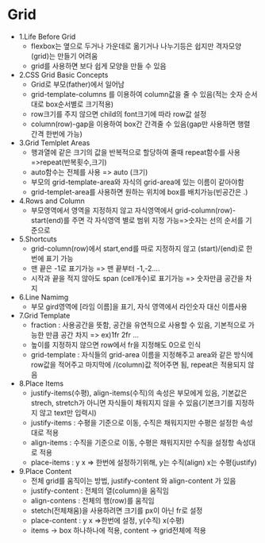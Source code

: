 # Grid
- 1.Life Before Grid
    * flexbox는 옆으로 두거나 가운데로 옮기거나 나누기등은 쉽지만 격자모양(grid)는 만들기 어려움
    *  grid를 사용하면 보다 쉽게 모양을 만들 수 있음
- 2.CSS Grid Basic Concepts
    * Grid로 부모(father)에서 일어남
    * grid-template-columns 를 이용하여 column값을 줄 수 있음(적는 숫자 순서대로 box순서별로 크기적용)
    * row크기를 주지 않으면 child의 font크기에 따라 row값 설정
    * column(row)-gap을 이용하여 box간 간격줄 수 있음(gap만 사용하면 행렬 간격 한번에 가능)
- 3.Grid Temlplet Areas
    * 행과열에 같은 크기의 값을 반복적으로 할당하여 줄때 repeat함수를 사용=>repeat(반복횟수,크기)
    * auto함수는 전체를 사용 => auto (크기)
    * 부모의 grid-template-area와 자식의 grid-area에 있는 이름이 같아야함
    * grid-templet-area를 사용하면 원하는 위치에 box를 배치가능(빈공간은 .)
- 4.Rows and Column
    * 부모영역에서 영역을 지정하지 않고 자식영역에서 grid-column(row)-start(end)를 주면 각 자식영역 별로 범위 지정 가능=>숫자는 선의 순서를 기준으로
- 5.Shortcuts
    * grid-column(row)에서 start,end를 따로 지정하지 않고 (start)/(end)로 한번에 표기 가능
    * 맨 끝은 -1로 표기가능 => 맨 끝부터 -1,-2....
    * 시작과 끝을 적지 않아도 span (cell개수)로 표기가능 => 숫자만큼 공간을 차지
- 6.Line Namimg
    * 부모 gird영역에 [라임 이름]을 표기, 자식 영역에서 라인숫자 대신 이름사용
- 7.Grid Template
    * fraction : 사용공간을 뜻함, 공간을 유연적으로 사용할 수 있음, 기본적으로 가능한 만큼 공간 차지 => ex)1fr 2fr ...
    * 높이를 지정하지 않으면 row에서 fr을 지정해도 0으로 인식
    * grid-template : 자식들의 grid-area 이름을 지정해주고 area와 같은 방식에 row값을 적어주고 마지막에 /(column)값 적어주면 됨, repeat은 적용되지 않음
- 8.Place Items
    * justify-items(수평), align-items(수직)의 속성은 부모에게 있음, 기본값은 strech, stretch가 아니면 자식들이 채워지지 않을 수 있음(기본크기를 지정하지 않고 text만 입력시)
    * justify-items : 수평을 기준으로 이동, 수직은 채워지지만 수평은 설정한 속성대로 적용
    * align-items : 수직을 기준으로 이동, 수평은 채워지지만 수직을 설정항 속성대로 적용
    * place-items : y x => 한번에 설정하기위해, y는 수직(align) x는 수평(justify)
- 9.Place Content
    * 전체 grid를 움직이는 방법, justify-content 와 align-content 가 있음
    * justify-content : 전체의 열(column)을 움직임
    * align-contens : 전체의 행(row)를 움직임
    * stetch(전체채움)을 사용하려면 크기를 px이 아닌 fr로 설정
    * place-content : y x =>한번에 설정, y(수직) x(수평) 
    * items -> box 하나하나에 적용, content -> grid전체에 적용

